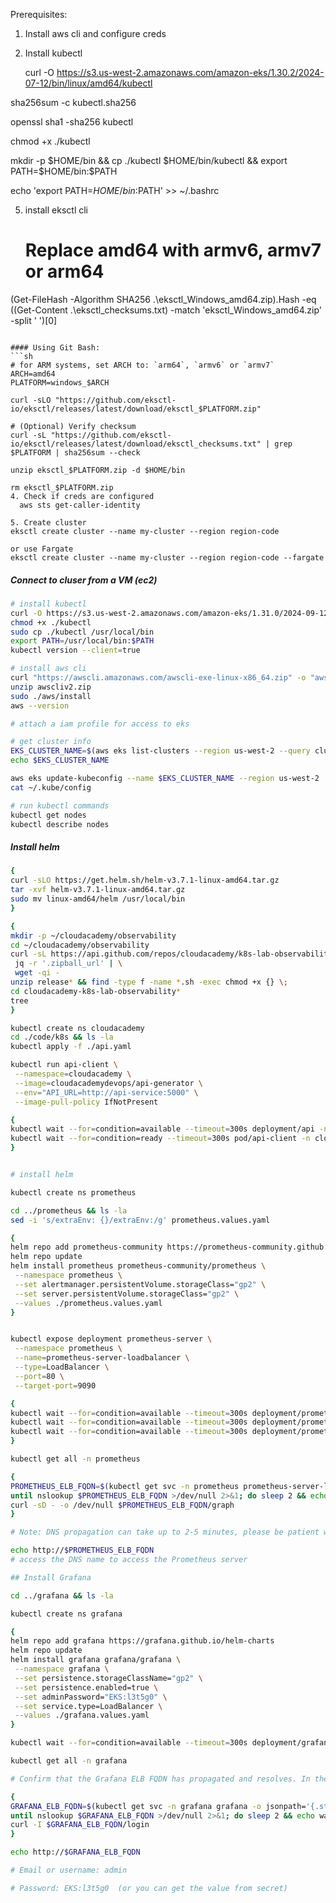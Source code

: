 Prerequisites:
1. Install aws cli and configure creds

   
3. Install kubectl

   curl -O https://s3.us-west-2.amazonaws.com/amazon-eks/1.30.2/2024-07-12/bin/linux/amd64/kubectl
   
  sha256sum -c kubectl.sha256

openssl sha1 -sha256 kubectl

chmod +x ./kubectl

mkdir -p $HOME/bin && cp ./kubectl $HOME/bin/kubectl && export PATH=$HOME/bin:$PATH

echo 'export PATH=$HOME/bin:$PATH' >> ~/.bashrc


5. install eksctl cli

   # Replace amd64 with armv6, armv7 or arm64
 (Get-FileHash -Algorithm SHA256 .\eksctl_Windows_amd64.zip).Hash -eq ((Get-Content .\eksctl_checksums.txt) -match 'eksctl_Windows_amd64.zip' -split ' ')[0]
 ```

#### Using Git Bash: 
```sh
# for ARM systems, set ARCH to: `arm64`, `armv6` or `armv7`
ARCH=amd64
PLATFORM=windows_$ARCH

curl -sLO "https://github.com/eksctl-io/eksctl/releases/latest/download/eksctl_$PLATFORM.zip"

# (Optional) Verify checksum
curl -sL "https://github.com/eksctl-io/eksctl/releases/latest/download/eksctl_checksums.txt" | grep $PLATFORM | sha256sum --check

unzip eksctl_$PLATFORM.zip -d $HOME/bin

rm eksctl_$PLATFORM.zip
4. Check if creds are configured
   aws sts get-caller-identity

5. Create cluster
eksctl create cluster --name my-cluster --region region-code

or use Fargate
eksctl create cluster --name my-cluster --region region-code --fargate
```

##### Connect to cluser from a VM (ec2)    #######
```sh
# install kubectl
curl -O https://s3.us-west-2.amazonaws.com/amazon-eks/1.31.0/2024-09-12/bin/linux/amd64/kubectl
chmod +x ./kubectl
sudo cp ./kubectl /usr/local/bin
export PATH=/usr/local/bin:$PATH
kubectl version --client=true

# install aws cli
curl "https://awscli.amazonaws.com/awscli-exe-linux-x86_64.zip" -o "awscliv2.zip"
unzip awscliv2.zip
sudo ./aws/install
aws --version

# attach a iam profile for access to eks

# get cluster info
EKS_CLUSTER_NAME=$(aws eks list-clusters --region us-west-2 --query clusters[0] --output text)
echo $EKS_CLUSTER_NAME

aws eks update-kubeconfig --name $EKS_CLUSTER_NAME --region us-west-2
cat ~/.kube/config

# run kubectl commands
kubectl get nodes 
kubectl describe nodes

```
##### Install helm ######
``` sh
{
curl -sLO https://get.helm.sh/helm-v3.7.1-linux-amd64.tar.gz
tar -xvf helm-v3.7.1-linux-amd64.tar.gz
sudo mv linux-amd64/helm /usr/local/bin
}

{
mkdir -p ~/cloudacademy/observability
cd ~/cloudacademy/observability
curl -sL https://api.github.com/repos/cloudacademy/k8s-lab-observability1/releases/latest | \
 jq -r '.zipball_url' | \
 wget -qi -
unzip release* && find -type f -name *.sh -exec chmod +x {} \;
cd cloudacademy-k8s-lab-observability*
tree
}

kubectl create ns cloudacademy
cd ./code/k8s && ls -la
kubectl apply -f ./api.yaml

kubectl run api-client \
 --namespace=cloudacademy \
 --image=cloudacademydevops/api-generator \
 --env="API_URL=http://api-service:5000" \
 --image-pull-policy IfNotPresent

{
kubectl wait --for=condition=available --timeout=300s deployment/api -n cloudacademy
kubectl wait --for=condition=ready --timeout=300s pod/api-client -n cloudacademy
}


# install helm

kubectl create ns prometheus

cd ../prometheus && ls -la
sed -i 's/extraEnv: {}/extraEnv:/g' prometheus.values.yaml

{
helm repo add prometheus-community https://prometheus-community.github.io/helm-charts
helm repo update
helm install prometheus prometheus-community/prometheus \
 --namespace prometheus \
 --set alertmanager.persistentVolume.storageClass="gp2" \
 --set server.persistentVolume.storageClass="gp2" \
 --values ./prometheus.values.yaml
}


kubectl expose deployment prometheus-server \
 --namespace prometheus \
 --name=prometheus-server-loadbalancer \
 --type=LoadBalancer \
 --port=80 \
 --target-port=9090

{
kubectl wait --for=condition=available --timeout=300s deployment/prometheus-kube-state-metrics -n prometheus
kubectl wait --for=condition=available --timeout=300s deployment/prometheus-prometheus-pushgateway -n prometheus
kubectl wait --for=condition=available --timeout=300s deployment/prometheus-server -n prometheus
}

kubectl get all -n prometheus

{
PROMETHEUS_ELB_FQDN=$(kubectl get svc -n prometheus prometheus-server-loadbalancer -o jsonpath='{.status.loadBalancer.ingress[0].hostname}')
until nslookup $PROMETHEUS_ELB_FQDN >/dev/null 2>&1; do sleep 2 && echo waiting for DNS to propagate...; done
curl -sD - -o /dev/null $PROMETHEUS_ELB_FQDN/graph
}

# Note: DNS propagation can take up to 2-5 minutes, please be patient while the propagation proceeds - it will eventually complete.

echo http://$PROMETHEUS_ELB_FQDN
# access the DNS name to access the Prometheus server

## Install Grafana

cd ../grafana && ls -la

kubectl create ns grafana

{
helm repo add grafana https://grafana.github.io/helm-charts
helm repo update
helm install grafana grafana/grafana \
 --namespace grafana \
 --set persistence.storageClassName="gp2" \
 --set persistence.enabled=true \
 --set adminPassword="EKS:l3t5g0" \
 --set service.type=LoadBalancer \
 --values ./grafana.values.yaml
}

kubectl wait --for=condition=available --timeout=300s deployment/grafana -n grafana 

kubectl get all -n grafana

# Confirm that the Grafana ELB FQDN has propagated and resolves. In the terminal run the following commands:

{
GRAFANA_ELB_FQDN=$(kubectl get svc -n grafana grafana -o jsonpath='{.status.loadBalancer.ingress[0].hostname}')
until nslookup $GRAFANA_ELB_FQDN >/dev/null 2>&1; do sleep 2 && echo waiting for DNS to propagate...; done
curl -I $GRAFANA_ELB_FQDN/login
}

echo http://$GRAFANA_ELB_FQDN

# Email or username: admin

# Password: EKS:l3t5g0  (or you can get the value from secret)




```

   
